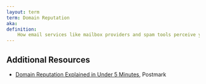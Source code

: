 ```yaml
---
layout: term
term: Domain Reputation
aka:
definition:
    How email services like mailbox providers and spam tools perceive your domain. Used to judge whether or not your messages should be considered spam or blocked.
---
```


## Additional Resources

- [Domain Reputation Explained in Under 5 Minutes](https://postmarkapp.com/glossary/domain-reputation), Postmark
